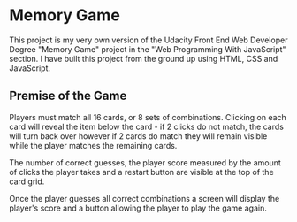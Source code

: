 # Memory Game

This project is my very own version of the Udacity Front End Web Developer Degree "Memory Game" project in the "Web Programming With JavaScript" section. I have built this project from the ground up using HTML, CSS and JavaScript.

## Premise of the Game

Players must match all 16 cards, or 8 sets of combinations. Clicking on each card will reveal the item below the card - if 2 clicks do not match, the cards will turn back over however if 2 cards do match they will remain visible while the player matches the remaining cards.

The number of correct guesses, the player score measured by the amount of clicks the player takes and a restart button are visible at the top of the card grid.

Once the player guesses all correct combinations a screen will display the player's score and a button allowing the player to play the game again.
